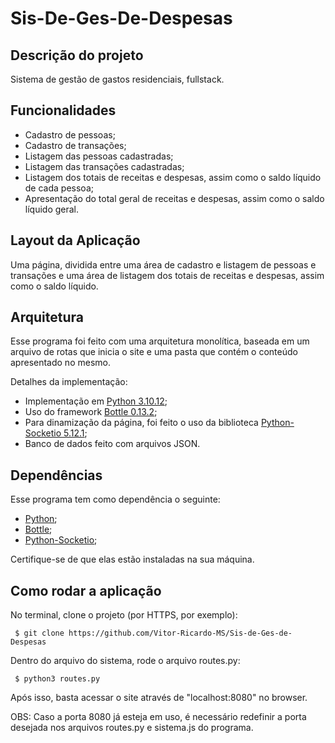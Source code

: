 # Sis-De-Ges-De-Despesas 

## Descrição do projeto

Sistema de gestão de gastos residenciais, fullstack. 

## Funcionalidades

- Cadastro de pessoas;
- Cadastro de transações;
- Listagem das pessoas cadastradas;
- Listagem das transações cadastradas;
- Listagem dos totais de receitas e despesas, assim como o saldo líquido de cada pessoa;
- Apresentação do total geral de receitas e despesas, assim como o saldo líquido geral.

## Layout da Aplicação

Uma página, dividida entre uma área de cadastro e listagem de pessoas e transações e uma área de listagem dos totais de receitas e despesas, assim como o saldo líquido.

## Arquitetura

Esse programa foi feito com uma arquitetura monolítica, baseada em um arquivo de rotas que inicia o site e uma pasta que contém o conteúdo apresentado no mesmo.

Detalhes da implementação:

- Implementação em [Python 3.10.12](https://www.python.org/downloads/);
- Uso do framework [Bottle 0.13.2](https://bottlepy.org/docs/0.13/);
- Para dinamização da página, foi feito o uso da biblioteca [Python-Socketio 5.12.1](https://python-socketio.readthedocs.io/en/stable/client.html#installation);
- Banco de dados feito com arquivos JSON.

## Dependências

Esse programa tem como dependência o seguinte:

- [Python](https://www.python.org/downloads/);
- [Bottle](https://bottlepy.org/docs/0.13/);
- [Python-Socketio](https://python-socketio.readthedocs.io/en/stable/client.html#installation);

Certifique-se de que elas estão instaladas na sua máquina. 

## Como rodar a aplicação

No terminal, clone o projeto (por HTTPS, por exemplo):
```
 $ git clone https://github.com/Vitor-Ricardo-MS/Sis-de-Ges-de-Despesas
```
Dentro do arquivo do sistema, rode o arquivo routes.py:
```
 $ python3 routes.py
```
Após isso, basta acessar o site através de "localhost:8080" no browser.

OBS: Caso a porta 8080 já esteja em uso, é necessário redefinir a porta desejada nos arquivos routes.py e sistema.js do programa.









